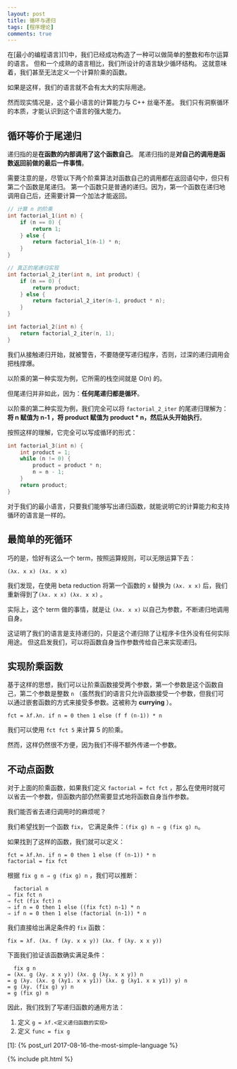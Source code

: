 ```yaml
---
layout: post
title: 循环与递归
tags: [程序理论]
comments: true
---
```


在[最小的编程语言][1]中，我们已经成功构造了一种可以做简单的整数和布尔运算的语言。
但和一个成熟的语言相比，我们所设计的语言缺少循环结构。
这就意味着，我们甚至无法定义一个计算阶乘的函数。

如果是这样，我们的语言就不会有太大的实际用途。

然而现实情况是，这个最小语言的计算能力与 C++ 丝毫不差。
我们只有洞察循环的本质，才能认识到这个语言的强大能力。

<!--more-->

## 循环等价于尾递归 ##

递归指的是**在函数的内部调用了这个函数自己**。
尾递归指的是**对自己的调用是函数返回前做的最后一件事情**。

需要注意的是，尽管以下两个阶乘算法对函数自己的调用都在返回语句中，但只有第二个函数是尾递归。
第一个函数只是普通的递归。因为，第一个函数在递归地调用自己后，还需要计算一个加法才能返回。

```c++
// 计算 n 的阶乘
int factorial_1(int n) {
    if (n == 0) {
        return 1;
    } else {
        return factorial_1(n-1) * n;
    }
}

// 真正的尾递归实现
int factorial_2_iter(int n, int product) {
    if (n == 0) {
        return product;
    } else {
        return factorial_2_iter(n-1, product * n);
    }
}

int factorial_2(int n) {
    return factorial_2_iter(n, 1);
}
```


我们从接触递归开始，就被警告，不要随便写递归程序，否则，过深的递归调用会把栈撑爆。

以阶乘的第一种实现为例，它所需的栈空间就是 O(n) 的。

但尾递归并非如此，因为：**任何尾递归都是循环**。

以阶乘的第二种实现为例，我们完全可以将 `factorial_2_iter` 的尾递归理解为：
**将 n 赋值为 n-1 ，将 product 赋值为 product * n，然后从头开始执行**。

按照这样的理解，它完全可以写成循环的形式：

```c++
int factorial_3(int n) {
    int product = 1;
    while (n != 0) {
        product = product * n;
        n = n - 1;
    }
    return product;
}
```

对于我们的最小语言，只要我们能够写出递归函数，就能说明它的计算能力和支持循环的语言是一样的。

## 最简单的死循环 ##

巧的是，恰好有这么一个 term，按照运算规则，可以无限运算下去：

```text
(λx. x x) (λx. x x)
```

我们发现，在使用 beta reduction 将第一个函数的 `x` 替换为 `(λx. x x)` 后，我们重新得到了`(λx. x x) (λx. x x)` 。

实际上，这个 term 做的事情，就是让 `(λx. x x)` 以自己为参数，不断递归地调用自身。

这证明了我们的语言是支持递归的，只是这个递归除了让程序卡住外没有任何实际用途。
但这启发我们，可以将函数自身当作参数传给自己来实现递归。

## 实现阶乘函数 ##

基于这样的思想，我们可以让阶乘函数接受两个参数，第一个参数是这个函数自己，第二个参数是整数 `n`
（虽然我们的语言只允许函数接受一个参数，但我们可以通过嵌套函数的方式来接受多参数。这被称为 **currying** ）。

```text
fct = λf.λn. if n = 0 then 1 else (f f (n-1)) * n
```

我们可以使用 `fct fct 5` 来计算 5 的阶乘。

然而，这样仍然很不方便，因为我们不得不额外传递一个参数。

## 不动点函数 ##

对于上面的阶乘函数，如果我们定义 `factorial = fct fct` ，那么在使用时就可以省去一个参数，但函数内部仍然需要显式地将函数自身当作参数。

我们能否省去递归调用时的麻烦呢？

我们希望找到一个函数 `fix`， 它满足条件：`(fix g) n ⇒ g (fix g) n`。

如果找到了这样的函数，我们就可以定义：

```text
fct = λf.λn. if n = 0 then 1 else (f (n-1)) * n
factorial = fix fct
```

根据 `fix g n ⇒ g (fix g) n` ，我们可以推断：

```text
  factorial n
⇒ fix fct n
⇒ fct (fix fct) n
⇒ if n = 0 then 1 else ((fix fct) n-1) * n
⇒ if n = 0 then 1 else (factorial (n-1)) * n
```

我们直接给出满足条件的 `fix` 函数：

```text
fix = λf. (λx. f (λy. x x y)) (λx. f (λy. x x y))
```

下面我们验证该函数确实满足条件：

```text
  fix g n
= (λx. g (λy. x x y)) (λx. g (λy. x x y)) n
= g (λy. (λx. g (λy1. x x y1)) (λx. g (λy1. x x y1)) y) n
= g (λy. (fix g) y) n
= g (fix g) n
```

因此，我们找到了写递归函数的通用方法：

1. 定义 `g = λf.<定义递归函数的实现>`
2. 定义 `func = fix g`

[1]: {% post_url 2017-08-16-the-most-simple-language %}

{% include plt.html %}

